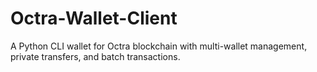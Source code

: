 # Octra-Wallet-Client
A Python CLI wallet for Octra blockchain with multi-wallet management, private transfers, and batch transactions.
